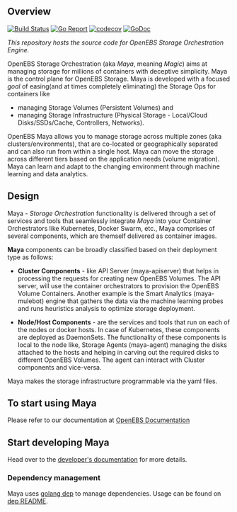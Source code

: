 ## Overview

[![Build Status](https://travis-ci.org/openebs/maya.svg?branch=master)](https://travis-ci.org/openebs/maya) 
[![Go Report](https://goreportcard.com/badge/github.com/openebs/maya)](https://goreportcard.com/report/github.com/openebs/maya) [![codecov](https://codecov.io/gh/openebs/maya/branch/master/graph/badge.svg)](https://codecov.io/gh/openebs/maya) [![GoDoc](https://godoc.org/github.com/openebs/maya?status.svg)](https://godoc.org/github.com/openebs/maya)

*This repository hosts the source code for OpenEBS Storage Orchestration Engine.* 

OpenEBS Storage Orchestration (aka *Maya*, meaning *Magic*) aims at managing storage for millions of containers with deceptive simplicity. Maya is the control plane for OpenEBS Storage. Maya is developed with a focused *goal* of easing(and at times completely eliminating) the Storage Ops for containers like 
- managing Storage Volumes (Persistent Volumes) and 
- managing Storage Infrastructure (Physical Storage - Local/Cloud Disks/SSDs/Cache, Controllers, Networks). 

OpenEBS Maya allows you to manage storage across multiple zones (aka clusters/environments), that are co-located or geographically separated and can also run from within a single host. Maya can move the storage across different tiers based on the application needs (volume migration). Maya can learn and adapt to the changing environment through machine learning and data analytics. 

## Design

Maya - *Storage Orchestration* functionality is delivered through a set of services and tools that seamlessly integrate *Maya* into your Container Orchestrators like Kubernetes, Docker Swarm, etc.,  Maya comprises of several components, which are themself delivered as container images. 

**Maya** components can be broadly classified based on their deployment type as follows:

- **Cluster Components** - like API Server (maya-apiserver) that helps in processing the requests for creating new OpenEBS Volumes. The API server, will use the container orchestrators to provision the OpenEBS Volume Containers. Another example is the Smart Analytics (maya-mulebot) engine that gathers the data via the machine learning probes and runs heuristics analysis to optimize storage deployment. 

- **Node/Host Components** - are the services and tools that run on each of the nodes or docker hosts. In case of Kubernetes, these components are deployed as DaemonSets. The functionality of these components is local to the node like, Storage Agents (maya-agent) managing the disks attached to the hosts and helping in carving out the required disks to different OpenEBS Volumes. The agent can interact with Cluster components and vice-versa. 

Maya makes the storage infrastructure programmable via the yaml files. 

## To start using Maya

Please refer to our documentation at [OpenEBS Documentation](http://openebs.readthedocs.io/en/latest/)

## Start developing Maya

Head over to the [developer's documentation](https://github.com/openebs/maya/blob/master/docs/developer.md) for more details.

### Dependency management
Maya uses [golang dep] to manage dependencies. Usage can be found on [dep README].

[Go environment]: https://golang.org/doc/install
[developer's documentation]: https://github.com/openebs/maya/blob/master/docs/developer.md
[golang dep]: https://github.com/golang/dep
[dep README]: https://github.com/golang/dep#usage

